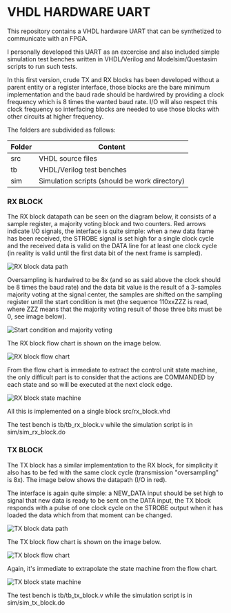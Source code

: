 # VHDL HARDWARE UART

This repository contains a VHDL hardware UART that can be synthetized to communicate with an FPGA.

I personally developed this UART as an excercise and also included simple simulation test benches written in VHDL/Verilog and Modelsim/Questasim scripts to run such tests.

In this first version, crude TX and RX blocks has been developed without a parent entity or a register interface, those blocks are the bare minimum implementation and the baud rade should be hardwired by providing a clock frequency which is 8 times the wanted baud rate. I/O will also respect this clock frequency so interfacing blocks are needed to use those blocks with other circuits at higher frequency.

The folders are subdivided as follows:

|Folder | Content |
| --- | --- |
|src | VHDL source files |
|tb  | VHDL/Verilog test benches |
|sim | Simulation scripts (should be work directory) |

### RX BLOCK

The RX block datapath can be seen on the diagram below, it consists of a sample register, a majority voting block and two counters. Red arrows indicate I/O signals, the interface is quite simple: when a new data frame has been received, the STROBE signal is set high for a single clock cycle and the received data is valid on the DATA line for at least one clock cycle (in reality is valid until the first data bit of the next frame is sampled).

![RX block data path](diagrams/rx_datapath.svg)

Oversampling is hardwired to be 8x (and so as said above the clock should be 8 times the baud rate) and the data bit value is the result of a 3-samples majority voting at the signal center, the samples are shifted on the sampling register until the start condition is met (the sequence 110xxZZZ is read, where ZZZ means that the majority voting result of those three bits must be 0, see image below).

![Start condition and majority voting](diagrams/rx_start.svg)

The RX block flow chart is shown on the image below.

![RX block flow chart](diagrams/rx_flowchart.svg)

From the flow chart is immediate to extract the control unit state machine, the only difficult part is to consider that the actions are COMMANDED by each state and so will be executed at the next clock edge.

![RX block state machine](diagrams/rx_machine.svg)

All this is implemented on a single block src/rx_block.vhd

The test bench is tb/tb_rx_block.v while the simulation script is in sim/sim_rx_block.do

### TX BLOCK

The TX block has a similar implementation to the RX block, for simplicity it also has to be fed with the same clock cycle (transmission "oversampling" is 8x). The image below shows the datapath (I/O in red).

The interface is again quite simple: a NEW_DATA input should be set high to signal that new data is ready to be sent on the DATA input, the TX block responds with a pulse of one clock cycle on the STROBE output when it has loaded the data which from that moment can be changed. 

![TX block data path](diagrams/tx_datapath.svg)

The TX block flow chart is shown on the image below.

![TX block flow chart](diagrams/tx_flowchart.svg)

Again, it's immediate to extrapolate the state machine from the flow chart.

![TX block state machine](diagrams/tx_machine.svg)

The test bench is tb/tb_tx_block.v while the simulation script is in sim/sim_tx_block.do